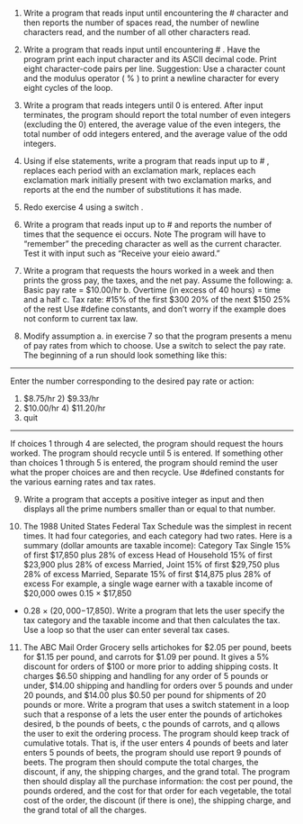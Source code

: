 
1. Write a program that reads input until encountering the # character and then reports
the number of spaces read, the number of newline characters read, and the number of all
other characters read.

2. Write a program that reads input until encountering # . Have the program print each
input character and its ASCII decimal code. Print eight character-code pairs per line.
Suggestion: Use a character count and the modulus operator ( % ) to print a newline
character for every eight cycles of the loop.

3. Write a program that reads integers until 0 is entered. After input terminates, the
program should report the total number of even integers (excluding the 0) entered, the
average value of the even integers, the total number of odd integers entered, and the
average value of the odd integers.

4. Using if else statements, write a program that reads input up to # , replaces each period
with an exclamation mark, replaces each exclamation mark initially present with two
exclamation marks, and reports at the end the number of substitutions it has made.

5. Redo exercise 4 using a switch .

6. Write a program that reads input up to # and reports the number of times that the
sequence ei occurs.
Note
The program will have to “remember” the preceding character as well as the current character.
Test it with input such as “Receive your eieio award.”

7. Write a program that requests the hours worked in a week and then prints the gross pay,
the taxes, and the net pay. Assume the following:
a. Basic pay rate = $10.00/hr
b. Overtime (in excess of 40 hours) = time and a half
c. Tax rate: #15% of the first $300
20% of the next $150
25% of the rest
Use #define constants, and don’t worry if the example does not conform to current
tax law.

8. Modify assumption a. in exercise 7 so that the program presents a menu of pay rates
from which to choose. Use a switch to select the pay rate. The beginning of a run
should look something like this:
*****************************************************************
Enter the number corresponding to the desired pay rate or action:
1) $8.75/hr 2) $9.33/hr
3) $10.00/hr 4) $11.20/hr
5) quit
*****************************************************************
If choices 1 through 4 are selected, the program should request the hours worked. The
program should recycle until 5 is entered. If something other than choices 1 through 5
is entered, the program should remind the user what the proper choices are and then
recycle. Use #defined constants for the various earning rates and tax rates.

9. Write a program that accepts a positive integer as input and then displays all the prime
numbers smaller than or equal to that number.

10. The 1988 United States Federal Tax Schedule was the simplest in recent times. It had
four categories, and each category had two rates. Here is a summary (dollar amounts are
taxable income):
Category Tax
Single 15% of first $17,850 plus 28% of excess
Head of Household 15% of first $23,900 plus 28% of excess
Married, Joint 15% of first $29,750 plus 28% of excess
Married, Separate 15% of first $14,875 plus 28% of excess
For example, a single wage earner with a taxable income of $20,000 owes 0.15 × $17,850
+ 0.28 × ($20,000−$17,850). Write a program that lets the user specify the tax category
and the taxable income and that then calculates the tax. Use a loop so that the user can
enter several tax cases.

11. The ABC Mail Order Grocery sells artichokes for $2.05 per pound, beets for $1.15 per
pound, and carrots for $1.09 per pound. It gives a 5% discount for orders of $100 or
more prior to adding shipping costs. It charges $6.50 shipping and handling for any
order of 5 pounds or under, $14.00 shipping and handling for orders over 5 pounds
and under 20 pounds, and $14.00 plus $0.50 per pound for shipments of 20 pounds or
more. Write a program that uses a switch statement in a loop such that a response of a
lets the user enter the pounds of artichokes desired, b the pounds of beets, c the pounds
of carrots, and q allows the user to exit the ordering process. The program should keep
track of cumulative totals. That is, if the user enters 4 pounds of beets and later enters
5 pounds of beets, the program should use report 9 pounds of beets. The program then should 
compute the total charges, the discount, if any, the shipping charges, and the
grand total. The program then should display all the purchase information: the cost per
pound, the pounds ordered, and the cost for that order for each vegetable, the total cost
of the order, the discount (if there is one), the shipping charge, and the grand total of all
the charges.

